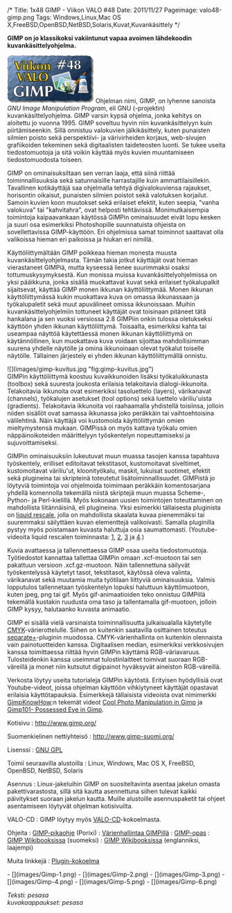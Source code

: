 /*
Title: 1x48 GIMP - Viikon VALO #48
Date: 2011/11/27
Pageimage: valo48-gimp.png
Tags: Windows,Linux,Mac OS X,FreeBSD,OpenBSD,NetBSD,Solaris,Kuvat,Kuvankäsittely
*/

**GIMP on jo klassikoksi vakiintunut vapaa avoimen lähdekoodin
kuvankäsittelyohjelma.**

![](images/valo48-gimp.png "fig:valo48-gimp.png") Ohjelman nimi, GIMP, on
lyhenne sanoista *GNU Image Manipulation Program*, eli GNU (-projektin)
kuvankäsittelyohjelma. GIMP varsin kypsä ohjelma, jonka kehitys on
aloitettu jo vuonna 1995. GIMP soveltuu hyvin niin kuvankäsittelyyn kuin
piirtämiseenkin. Sillä onnistuu valokuvien jälkikäsittely, kuten
punaisten silmien poisto sekä perspektiivi- ja värivirheiden korjaus,
web-sivujen grafiikoiden tekeminen sekä digitaalisten taideteosten
luonti. Se tukee useita tiedostomuotoja ja sitä voikin käyttää myös
kuvien muuntamiseen tiedostomuodosta toiseen.

GIMP on ominaisuksiltaan sen verran laaja, että siinä riittää
toiminnallisuuksia sekä satunnaisille harrastajille kuin
ammattilaisillekin. Tavallinen kotikäyttäjä saa ohjelmalla tehtyä
digivalokuviensa rajaukset, horisontin oikaisut, punaisten silmien
poistot sekä valotuksen korjailut. Samoin kuvien koon muutokset sekä
erilaiset efektit, kuten seepia, "vanha valokuva" tai "kahvitahra", ovat
helposti tehtävissä. Monimutkaisempia toimintoja kaipaavankaan käytössä
GIMPin ominaisuudet eivät lopu kesken ja suuri osa esimerkiksi
Photoshopille suunnatuista ohjeista on sovellettavissa GIMP-käyttöön.
Eri ohjelmissa samat toiminnot saattavat olla valikoissa hieman eri
paikoissa ja hiukan eri nimillä.

Käyttöliittymältään GIMP poikkeaa hieman monesta muusta
kuvankäsittelyohjelmasta. Tämän takia jotkut käyttäjät ovat hieman
vierastaneet GIMPiä, mutta kyseessä lienee suurimmaksi osaksi
tottumuskysymyksestä. Kun monissa muissa kuvankäsittelyohjelmissa on
yksi pääikkuna, jonka sisällä muokattavat kuvat sekä erilaiset
työkalupalkit sijaitsevat, käyttää GIMP monen ikkunan käyttöliittymää.
Monen ikkunan käyttöliittymässä kukin muokattava kuva on omassa
ikkunassaan ja työkalupaletit sekä muut apuvälineet omissa ikkunoissaan.
Muihin kuvankäsittelyohjelmiin tottuneet käyttäjät ovat toisinaan
pitäneet tätä hankalana ja sen vuoksi versiossa 2.8 GIMPiin onkin
tulossa oletukseksi käyttöön yhden ikkunan käyttöliittymä. Toisaalta,
esimerkiksi kahta tai useampaa näyttöä käytettäessä monen ikkunan
käyttöliittymä on käytännöllinen, kun muokattava kuva voidaan sijoittaa
mahdollisimman suurena yhdelle näytölle ja omina ikkunoinaan olevat
työkalut toiselle näytölle. Tällainen järjestely ei yhden ikkunan
käyttöliittymällä onnistu.

<div class="rightimage" markdown="1">
![](images/gimp-kuvitus.jpg "fig:gimp-kuvitus.jpg")
</div>
GIMPin käyttöliittymä
koostuu kuvaikkunoiden lisäksi työkaluikkunasta (toolbox) sekä suuresta
joukosta erilaisia telakoitavia dialogi-ikkunoita. Telakoitavia
ikkunoita ovat esimerkiksi tasoluettelo (layers), värikanavat
(channels), työkalujen asetukset (tool options) sekä luettelo
väriliu'uista (gradients). Telakoitavia ikkunoita voi raahaamalla
yhdistellä toisiinsa, jolloin niiden sisällöt ovat samassa ikkunassa
joko peräkkäin tai vaihtoehtoisina välilehtinä. Näin käyttäjä voi
kustomoida käyttöliittymän omien mieltymystensä mukaan. GIMPissä on myös
kattava työkalu omien näppäinoikoteiden määrittelyyn työskentelyn
nopeuttamiseksi ja sujuvoittamiseksi.

GIMPin ominaisuuksiin lukeutuvat muun muassa tasojen kanssa tapahtuva
työskentely, erilliset editoitavat tekstitasot, kustomoitavat
siveltimet, kustomoitavat väriliu'ut, kloonityökalu, maskit, lukuisat
suotimet, efektit sekä plugineina tai skripteinä toteutetut
lisätoiminnallisuudet. GIMPistä jo löytyviä toimintoja voi ohjelmoida
toimimaan peräkkäin komentosarjana yhdellä komennolla tekemällä niistä
skriptejä muun muassa Scheme-, Python- ja Perl-kielillä. Myös kokonaan
uusien toimintojen toteuttaminen on mahdollista liitännäisinä, eli
plugineina. Yksi esimerkki tällaisesta pluginista on [liquid
rescale](http://liquidrescale.wikidot.com/), jolla on mahdollista
skaalata kuvaa pienemmäksi tai suuremmaksi säilyttäen kuvan elementtejä
valikoivasti. Samalla pluginilla pystyy myös poistamaan kuvasta
haluttuja osia saumattomasti. (Youtube-videoita liquid rescalen
toiminnasta: [1](http://www.youtube.com/watch?v=kNVdBJQVhFE),
[2](http://www.youtube.com/watch?v=f_P4flXIl0Y),
[3](http://www.youtube.com/watch?v=zBdg6EIXeVY) ja
[4](http://www.youtube.com/watch?v=Wfz3DcrHQaQ).)

Kuvia avattaessa ja tallennettaessa GIMP osaa useita tiedostomuotoja.
Työtiedostot kannattaa tallettaa GIMPin omaan .xcf-muotoon tai sen
pakattuun versioon .xcf.gz-muotoon. Näin tallennettuna säilyvät
työskentelyssä käytetyt tasot, tekstitasot, käytössä oleva valinta,
värikanavat sekä muutamia muita työtilaan liittyviä ominaisuuksia.
Valmis lopputulos tallennetaan työskentelyn lopuksi haluttuun
käyttömuotoon, kuten jpeg, png tai gif. Myös gif-animaatioiden teko
onnistuu GIMPillä tekemällä kustakin ruudusta oma taso ja tallentamalla
gif-muotoon, jolloin GIMP kysyy, halutaanko kuvasta animaatio.

GIMP ei sisällä vielä varsinaista toiminnallisuutta julkaisualalla
käytetylle
[CMYK](http://en.wikipedia.org/wiki/CMYK_color_model)-värierottelulle.
Siihen on kuitenkin saatavilla osittainen toteutus
[separate+](http://sourceforge.jp/projects/separate-plus/)-pluginin
muodossa. CMYK-värienhallinta on kuitenkin olennaista vain
painotuotteiden kanssa. Digitaalisen median, esimerkiksi verkkosivujen
kanssa toimittaessa riittää hyvin GIMPin käyttämä RGB-väriavaruus.
Tulosteidenkin kanssa useimmat tulostinlaitteet toimivat suoraan
RGB-väreillä ja monet niin kutsutut digipainot hyväksyvät aineiston
RGB-väreillä.

Verkosta löytyy useita tutorialeja GIMPin käytöstä. Erityisen
hyödyllisiä ovat Youtube-videot, joissa ohjelman käyttöön vihkiytyneet
käyttäjät opastavat erilaisia käyttötapauksia. Esimerkkejä tällaisista
videoista ovat nimimerkki
[GimpKnowHow](http://www.youtube.com/user/GimpKnowHow):n tekemät videot
[Cool Photo Manipulation in
Gimp](http://www.youtube.com/watch?v=A8OTSC_iVT0) ja [Gimp101- Possessed
Eye in Gimp](http://www.youtube.com/watch?v=FqnO3tRES20).

Kotisivu
:   <http://www.gimp.org/>

Suomenkielinen nettiyhteisö
:   <http://www.gimp-suomi.org/>

Lisenssi
:   [GNU GPL](GNU_GPL)

Toimii seuraavilla alustoilla
:   Linux, Windows, Mac OS X, FreeBSD, OpenBSD, NetBSD, Solaris

Asennus
:   Linux-jakeluihin GIMP on suositeltavinta asentaa jakelun omasta
    pakettivarastosta, sillä sitä kautta asennettuna siihen tulevat
    kaikki päivitykset suoraan jakelun kautta. Muille alustoille
    asennuspaketit tai ohjeet asentamiseen löytyvät ohjelman
    kotisivuilta.

VALO-CD
:   GIMP löytyy myös
    [VALO-CD](http://www.valo-cd.fi/ilmainen_gimp)-kokoelmasta.

Ohjeita
:   [GIMP-pikaohje](http://porixi.l-a.fi/GIMP_pikaohje) (Porixi)
:   [Värienhallintaa
    GIMPillä](http://www.brankovukelic.com/post/513356271/gimp-color-management-for-dtp)
:   [GIMP-opas](http://www.joutsi.com/gimp.html)
:   [GIMP Wikibooksissa](http://fi.wikibooks.org/wiki/GIMP) (suomeksi)
:   [GIMP Wikibooksissa](http://en.wikibooks.org/wiki/The_GIMP)
    (englanniksi, laajempi)

Muita linkkejä
:   [Plugin-kokoelma](http://registry.gimp.org/)

<div class="psgallery" markdown="1">
-   [](images/Gimp-1.png)
-   [](images/Gimp-2.png)
-   [](images/Gimp-3.png)
-   [](images/Gimp-4.png)
-   [](images/Gimp-5.png)
-   [](images/Gimp-6.png)
</div>

*Teksti: pesasa* <br />
*kuvakaappaukset: pesasa*
